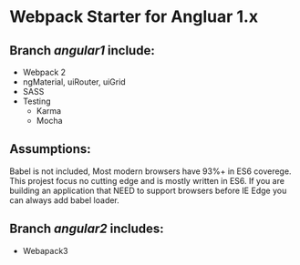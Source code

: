 Webpack Starter for Angluar 1.x
===============================


Branch *angular1* include:
-------------

- Webpack 2
- ngMaterial, uiRouter, uiGrid
- SASS
- Testing 
  - Karma
  - Mocha


Assumptions:
-----------

Babel is not included, Most modern browsers have 93%+ in ES6 coverege. This projest focus no cutting edge and is mostly written in ES6.
If you are building an application that NEED to support browsers before IE Edge you can always add babel loader.


Branch *angular2* includes:
--------------------------
- Webapack3